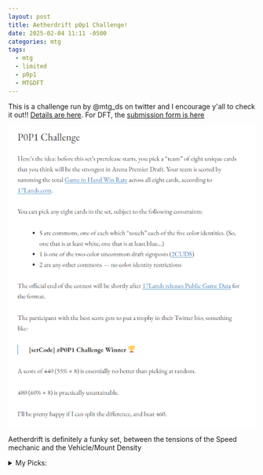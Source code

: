 ```yaml
---
layout: post
title: Aetherdrift p0p1 Challenge!
date: 2025-02-04 11:11 -0500
categories: mtg
tags:
  - mtg
  - limited
  - p0p1
  - MTGDFT
---
```

This is a challenge run by @mtg_ds on twitter and I encourage y'all to check it out!! [Details are here](https://mtgds.wordpress.com/2023/11/08/p0p1-challenge/). For DFT, the [submission form is here](https://docs.google.com/forms/d/e/1FAIpQLSfM62-YHe7uTawerhE9rqGMh7BIXoedQ9QV7roUmtPMNv7LIw/viewform)

![p0p1 challenge description](/assets/images/p0p1-challenge.png)

Aetherdrift is definitely a funky set, between the tensions of the Speed mechanic and the Vehicle/Mount Density

<details>
<summary>My Picks:</summary>
<p>
<ul>
<li>W: <strong>Ride's End</strong></li>
</ul>
	<p>I refuse to underestimate this removal spell again I swear to god</p>
<ul>
<li>U: <strong>Gearseeker Serpent</strong></li>
</ul>
	<p>Definitely a bit of a buildaround, but I don't think you have to build around all that hard for this to be good</p>
<ul>
<li>B: <strong>Pactdoll Terror</strong></li>
</ul>
	<p>Speed trigger enabler and potential win condition</p>
<ul>
<li>R: <strong>Burner Rocket</strong></li>
</ul>
	<p>Feels like a really good combat trick that also leaves behind a respectable body</p>
<ul>
<li>G: <strong>Run Over</strong></li>
</ul>
	<p>Trying not to underrate removal so often and this seems like a strong one. I just like Bite Down, and I <i>really</i> like Bite Down for a single mana</p>
<ul>
<li>bonus common 1: <strong>Lightning Strike</strong></li>
</ul>
	<p>Premium removal that can sometimes kill your opponent - extra relevant if you need just one more speed trigger too</p>
<ul>
<li>bonus common 2: <strong>Grim Bauble</strong></li>
</ul>
	<p>Disfigure/Stab is great - this isn't instant speed, but it <i>is</i> an artifact with some additional upside, so I'll happily take it</p>
<ul>
<li>2CUDS: <strong>Lagorin, Soul of Alacria</strong></li>
</ul>
	<p>Cheap flier that's easy to saddle and has massive upside when you do so. You do want a density of Mounts and Vehicles to target, but since it can target itself for one of the counters this starts growing pretty quick even in isolation. Haunt the Network is probably my second pick for best 2CUDS</p>
<ul>
	<li>Tiebreaker: <strong>Agonasaur Rex</strong></li>
</ul>
	<p>A really potent modal card - while 5 mana 8/8 trample does die to murder, it also kills your opponent. And an uncounterable +2/+2 trample indestructible trick for 3 mana? That's the shit</p>
</p>
</details>
